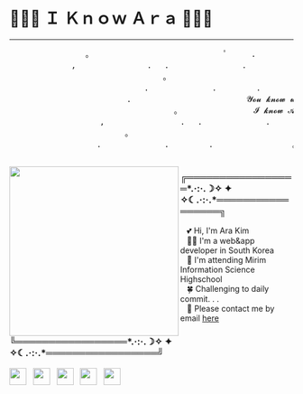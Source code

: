 # 🐶🦶📏 Ｉ Ｋｎｏｗ Ａｒａ 🐶🦶📏
---
<p align='center'>
  <pre>                。　　　　　　　　　　　　　　　　　ﾟ　　　.　　　　　　　　　　　　　　.
             ,　　　　　　　　　.　 .　　　　  　　　　.
                       　　 　　　。　　　　　　　　　　　　　　　　　　    　ﾟ　　　　　　　　　。
                         　　.　　　　　　　　.　　　　　.　　　　　　　　　　   。　　   .　
                       　.　　　　　　　　　　　　　　 𝓨𝓸𝓾 𝓴𝓷𝓸𝔀 𝔀𝓱𝓪𝓽, ㅤㅤㅤㅤㅤㅤㅤ      ㅤㅤ 　    。　　.
                      　 　　　　　　。　　　　　　 　　　𝓘 𝓴𝓷𝓸𝔀 𝓐𝓻𝓪                 　ﾟ　　    　.　　　　　　   　　　
                   ,　　　 　　　　　　.　 .　　　　　　　　.
              　　　　  　。　　　　　　　　　　　　　　　　　　                  　ﾟ　　　　　　　　　。
               　　.　　　　　　　　.　　　　　.　　　　　　　　　　。　　.　
  </pre>
 </p>
 <img src="https://user-images.githubusercontent.com/48753868/95337663-0c34f280-08ed-11eb-958b-84815ff59bcb.jpg" height="300" align="left">
 <p align='center'>
  <h3>╔═════════════════*.·:·.☽✧    ✦    ✧☾.·:·.*═════════════════╗</h3>
  &nbsp;&nbsp;&nbsp;💕&nbsp;Hi, I'm Ara Kim<br>
  &nbsp;&nbsp;&nbsp;👩‍💻&nbsp;I'm a web&app developer in South Korea<br>
  &nbsp;&nbsp;&nbsp;🏫&nbsp;I'm attending Mirim Information Science Highschool<br>
  &nbsp;&nbsp;&nbsp;🍀&nbsp;Challenging to daily commit. . .<br>
  &nbsp;&nbsp;&nbsp;📧&nbsp;Please contact me by email <a href="mailto:s2019w06@e-mirim.hs.kr">here</a>
  <h3>╚═════════════════*.·:·.☽✧    ✦    ✧☾.·:·.*═════════════════╝</h3>
  <a href="https://www.facebook.com/profile.php?id=100034567932008" target="_blank"><img height="30" src="https://user-images.githubusercontent.com/48753868/95327491-194ae500-08df-11eb-8df6-9bd701fa15c0.png?raw=true"></a>&nbsp;&nbsp;
  <a href="https://www.instagram.com/orzr_arar/" target="_blank"><img height="30" src="https://user-images.githubusercontent.com/48753868/95327495-1a7c1200-08df-11eb-80a3-9a7d88155a48.png?raw=true"></a>&nbsp;&nbsp;
  <a href="https://twitter.com/ara_know" target="_blank"><img height="30" src="https://user-images.githubusercontent.com/48753868/95404728-c7db3e00-0950-11eb-8a56-fad0b2fdce8d.png?raw=true"></a>&nbsp;&nbsp;
  <a href="https://blog.naver.com/ala0327" target="_blank"><img height="30" src="https://user-images.githubusercontent.com/48753868/95404741-d164a600-0950-11eb-9ebe-57372bfb316b.png?raw=true"></a>&nbsp;&nbsp;
  <a href="https://dev.to/iknowara" target="_blank"><img height="30" src="https://user-images.githubusercontent.com/48753868/95327483-17812180-08df-11eb-85a7-71593bce2ce0.png?raw=true"></a>
</p>



<!--
**IknowAra/IknowAra** is a ✨ _special_ ✨ repository because its `README.md` (this file) appears on your GitHub profile.

Here are some ideas to get you started:

- 🔭 I’m currently working on ...
- 🌱 I’m currently learning ...
- 👯 I’m looking to collaborate on ...
- 🤔 I’m looking for help with ...
- 💬 Ask me about ...
- 📫 How to reach me: ...
- 😄 Pronouns: ...
- ⚡ Fun fact: ...
-->
